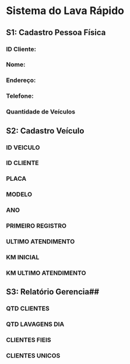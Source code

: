  # Sistema do Lava Rápido



 ## S1: Cadastro Pessoa Física

 ### ID Cliente:

 ### Nome:

 ### Endereço:

 ### Telefone:

 ### Quantidade de Veículos

 ## S2: Cadastro Veículo

### ID VEICULO

### ID CLIENTE

### PLACA

### MODELO

### ANO

### PRIMEIRO REGISTRO

### ULTIMO ATENDIMENTO

### KM INICIAL

### KM ULTIMO ATENDIMENTO

 ## S3: Relatório Gerencia##

### QTD CLIENTES

### QTD LAVAGENS DIA

### CLIENTES FIEIS

### CLIENTES UNICOS